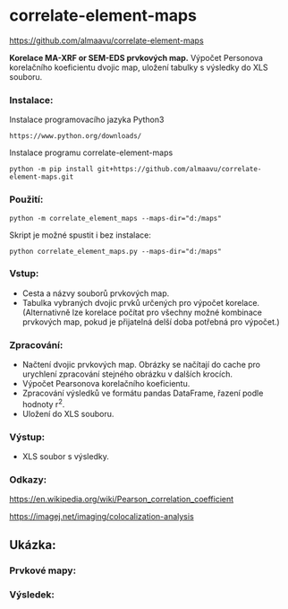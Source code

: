 # correlate-element-maps
https://github.com/almaavu/correlate-element-maps

**Korelace MA-XRF or SEM-EDS prvkových map.** 
 Výpočet Personova korelačního koeficientu dvojic map, uložení tabulky s výsledky do XLS souboru. 


### Instalace:
Instalace programovacího jazyka Python3

    https://www.python.org/downloads/
    
Instalace programu correlate-element-maps

    python -m pip install git+https://github.com/almaavu/correlate-element-maps.git

### Použití:

    python -m correlate_element_maps --maps-dir="d:/maps"
    
Skript je možné spustit i bez instalace:

    python correlate_element_maps.py --maps-dir="d:/maps"


### Vstup: 
- Cesta a názvy souborů prvkových map.
- Tabulka vybraných dvojic prvků určených pro výpočet korelace. (Alternativně lze korelace počítat pro všechny možné kombinace prvkových map, pokud je přijatelná delší doba potřebná pro výpočet.) 


### Zpracování:
- Načtení dvojic prvkových map. Obrázky se načítají do cache pro urychlení zpracování stejného obrázku v dalších krocích.
- Výpočet Pearsonova korelačního koeficientu.
- Zpracování výsledků ve formátu pandas DataFrame, řazení podle hodnoty r<sup>2</sup>.
- Uložení do XLS souboru.


### Výstup:
- XLS soubor s výsledky.



### Odkazy:

https://en.wikipedia.org/wiki/Pearson_correlation_coefficient

https://imagej.net/imaging/colocalization-analysis




## Ukázka:

### Prvkové mapy:
<p align="center">

</p>

### Výsledek:
<p align="center">

</p>
